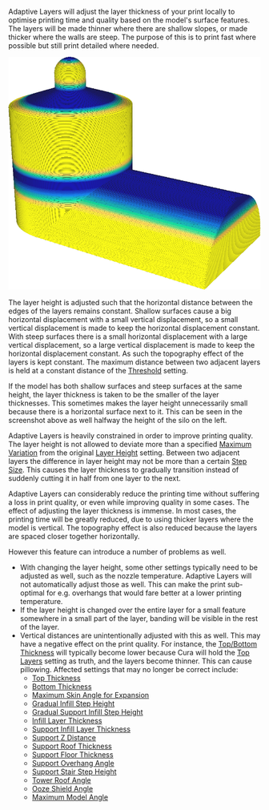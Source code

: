 Adaptive Layers will adjust the layer thickness of your print locally to optimise printing time and quality based on the model's surface features. The layers will be made thinner where there are shallow slopes, or made thicker where the walls are steep. The purpose of this is to print fast where possible but still print detailed where needed.

![With the "layer thickness" colour scheme, you can see it colour thinner layers blue and thicker layers yellow](images/adaptive_layer_height_enabled.png)

The layer height is adjusted such that the horizontal distance between the edges of the layers remains constant. Shallow surfaces cause a big horizontal displacement with a small vertical displacement, so a small vertical displacement is made to keep the horizontal displacement constant. With steep surfaces there is a small horizontal displacement with a large vertical displacement, so a large vertical displacement is made to keep the horizontal displacement constant. As such the topography effect of the layers is kept constant. The maximum distance between two adjacent layers is held at a constant distance of the [Threshold](adaptive_layer_height_threshold.md) setting.

If the model has both shallow surfaces and steep surfaces at the same height, the layer thickness is taken to be the smaller of the layer thicknesses. This sometimes makes the layer height unnecessarily small because there is a horizontal surface next to it. This can be seen in the screenshot above as well halfway the height of the silo on the left.

Adaptive Layers is heavily constrained in order to improve printing quality. The layer height is not allowed to deviate more than a specified [Maximum Variation](adaptive_layer_height_variation.md) from the original [Layer Height](layer_height.md) setting. Between two adjacent layers the difference in layer height may not be more than a certain [Step Size](adaptive_layer_height_variation_step.md). This causes the layer thickness to gradually transition instead of suddenly cutting it in half from one layer to the next.

Adaptive Layers can considerably reduce the printing time without suffering a loss in print quality, or even while improving quality in some cases. The effect of adjusting the layer thickness is immense. In most cases, the printing time will be greatly reduced, due to using thicker layers where the model is vertical. The topography effect is also reduced because the layers are spaced closer together horizontally.

However this feature can introduce a number of problems as well.
* With changing the layer height, some other settings typically need to be adjusted as well, such as the nozzle temperature. Adaptive Layers will not automatically adjust those as well. This can make the print sub-optimal for e.g. overhangs that would fare better at a lower printing temperature.
* If the layer height is changed over the entire layer for a small feature somewhere in a small part of the layer, banding will be visible in the rest of the layer.
* Vertical distances are unintentionally adjusted with this as well. This may have a negative effect on the print quality. For instance, the [Top/Bottom Thickness](top_bottom_thickness.md) will typically become lower because Cura will hold the [Top Layers](top_layers.md) setting as truth, and the layers become thinner. This can cause pillowing. Affected settings that may no longer be correct include:
  * [Top Thickness](top_thickness.md)
  * [Bottom Thickness](bottom_thickness.md)
  * [Maximum Skin Angle for Expansion](max_skin_angle_for_expansion.md)
  * [Gradual Infill Step Height](gradual_infill_step_height.md)
  * [Gradual Support Infill Step Height](gradual_support_infill_step_height.md)
  * [Infill Layer Thickness](infill_sparse_thickness.md)
  * [Support Infill Layer Thickness](support_infill_sparse_thickness.md)
  * [Support Z Distance](support_z_distance.md)
  * [Support Roof Thickness](support_roof_height.md)
  * [Support Floor Thickness](support_bottom_height.md)
  * [Support Overhang Angle](support_angle.md)
  * [Support Stair Step Height](support_bottom_stair_step_height.md)
  * [Tower Roof Angle](support_tower_roof_angle.md)
  * [Ooze Shield Angle](ooze_shield_angle.md)
  * [Maximum Model Angle](conical_overhang_angle.md)